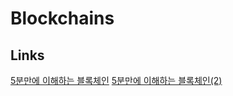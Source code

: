 # Blockchains

## Links

[5분만에 이해하는 블록체인](https://brunch.co.kr/@bumgeunsong/50)
[5분만에 이해하는 블록체인(2)](https://brunch.co.kr/@bumgeunsong/51)

